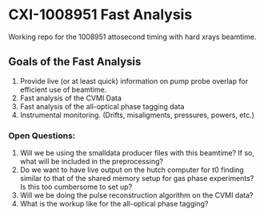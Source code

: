 # CXI-1008951 Fast Analysis
Working repo for the 1008951 attosecond timing with hard xrays beamtime.

## Goals of the Fast Analysis
1. Provide live (or at least quick) information on pump probe overlap for efficient use of beamtime.
2. Fast analysis of the CVMI Data
3. Fast analysis of the all-optical phase tagging data
4. Instrumental monitoring. (Drifts, misaligments, pressures, powers, etc.)

### Open Questions:
1. Will we be using the smalldata producer files with this beamtime? If so, what will be included in the preprocessing?
2. Do we want to have live output on the hutch computer for t0 finding similar to that of the shared memory setup for gas phase experiments? Is this too cumbersome to set up?
3. Will we be doing the pulse reconstruction algorithm on the CVMI data?
4. What is the workup like for the all-optical phase tagging?
